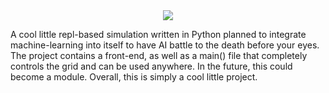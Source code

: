 
<div align = "center">
  <img src = "https://github.com/emmettgb/characterclash/blob/0.0.3-CLI/assets/logo.png"></img>
</div>
    
A cool little repl-based simulation written in Python planned to integrate machine-learning into itself to have AI battle to the death before your eyes. The project contains a front-end, as well as a main() file that completely controls the grid and can be used anywhere. In the future, this could become a module. Overall, this is simply a cool little project.
